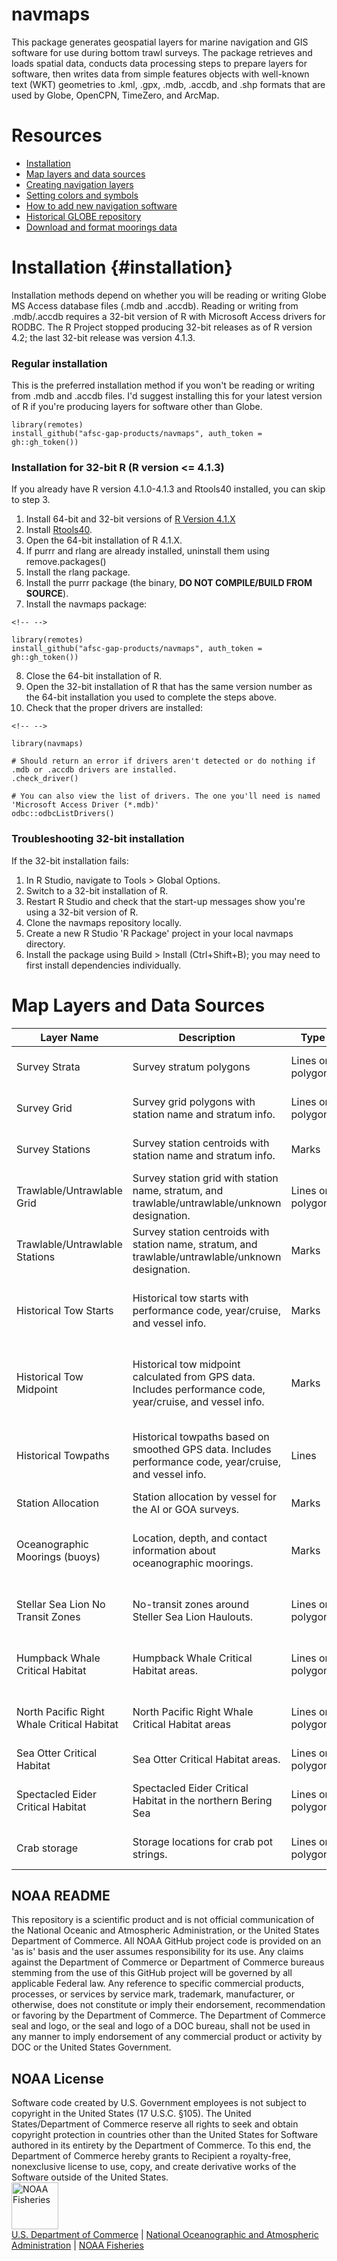 # navmaps

This package generates geospatial layers for marine navigation and GIS software for use during bottom trawl surveys. The package retrieves and loads spatial data, conducts data processing steps to prepare layers for software, then writes data from simple features objects with well-known text (WKT) geometries to .kml, .gpx, .mdb, .accdb, and .shp formats that are used by Globe, OpenCPN, TimeZero, and ArcMap.

# Resources

-   [Installation](#installation)
-   [Map layers and data sources](#data-sources)
-   [Creating navigation layers](./doc/make_navigation_files.md)
-   [Setting colors and symbols](./doc/colors_symbols.md)
-   [How to add new navigation software](./doc/howto_add_new_file_formats.md)
-   [Historical GLOBE repository](https://github.com/afsc-gap-products/Globe)
-   [Download and format moorings data](./doc/import_lnm_moorings_data.md)

# Installation {#installation}

Installation methods depend on whether you will be reading or writing Globe MS Access database files (.mdb and .accdb). Reading or writing from .mdb/.accdb requires a 32-bit version of R with Microsoft Access drivers for RODBC. The R Project stopped producing 32-bit releases as of R version 4.2; the last 32-bit release was version 4.1.3.

### Regular installation

This is the preferred installation method if you won't be reading or writing from .mdb and .accdb files. I'd suggest installing this for your latest version of R if you're producing layers for software other than Globe.

    library(remotes)
    install_github("afsc-gap-products/navmaps", auth_token = gh::gh_token())

### Installation for 32-bit R (R version \<= 4.1.3)

If you already have R version 4.1.0-4.1.3 and Rtools40 installed, you can skip to step 3.

1.  Install 64-bit and 32-bit versions of [R Version 4.1.X](https://cran.r-project.org/bin/windows/base/old/4.1.3/)
2.  Install [Rtools40](https://cran.r-project.org/bin/windows/Rtools/rtools40.html).
3.  Open the 64-bit installation of R 4.1.X.
4.  If purrr and rlang are already installed, uninstall them using remove.packages()
5.  Install the rlang package.
6.  Install the purrr package (the binary, **DO NOT COMPILE/BUILD FROM SOURCE**).
7.  Install the navmaps package:

```{=html}
<!-- -->
```
    library(remotes)
    install_github("afsc-gap-products/navmaps", auth_token = gh::gh_token())

8.  Close the 64-bit installation of R.
9.  Open the 32-bit installation of R that has the same version number as the 64-bit installation you used to complete the steps above.
10. Check that the proper drivers are installed:

```{=html}
<!-- -->
```
    library(navmaps)

    # Should return an error if drivers aren't detected or do nothing if .mdb or .accdb drivers are installed.
    .check_driver()

    # You can also view the list of drivers. The one you'll need is named 'Microsoft Access Driver (*.mdb)'
    odbc::odbcListDrivers()

### Troubleshooting 32-bit installation

If the 32-bit installation fails:

1.  In R Studio, navigate to Tools \> Global Options.
2.  Switch to a 32-bit installation of R.
3.  Restart R Studio and check that the start-up messages show you're using a 32-bit version of R.
4.  Clone the navmaps repository locally.
5.  Create a new R Studio 'R Package' project in your local navmaps directory.
6.  Install the package using Build \> Install (Ctrl+Shift+B); you may need to first install dependencies individually.

# Map Layers and Data Sources

| Layer Name                                       | Description                                                                                                | Type                                       | Regions           | Sources                                                                                                                     | Update |
|------------|------------|------------|------------|------------|------------|
| Survey Strata                              | Survey stratum polygons                                                                                    | Lines or polygons                          | EBS, NBS, AI, GOA | [akgfmaps](https://github.com/afsc-gap-products/akgfmaps) package  |  See [akgfmaps releases](https://github.com/afsc-gap-products/akgfmaps/releases) |
| Survey Grid                                | Survey grid polygons with station name and stratum info.                                                    | Lines or polygons                          | EBS, NBS          | [akgfmaps](https://github.com/afsc-gap-products/akgfmaps) package                                                                                                          | See [akgfmaps releases](https://github.com/afsc-gap-products/akgfmaps/releases) |
| Survey Stations                            | Survey station centroids with station name and stratum info.                                                | Marks                                      | EBS, NBS          | [akgfmaps](https://github.com/afsc-gap-products/akgfmaps) package                                                                                                          | See [akgfmaps releases](https://github.com/afsc-gap-products/akgfmaps/releases) |
| Trawlable/Untrawlable Grid                 | Survey station grid with station name, stratum, and trawlable/untrawlable/unknown designation.             | Lines or polygons                          | AI, GOA           | [akgfmaps](https://github.com/afsc-gap-products/akgfmaps) and GOA/AI station tables                                                                                  | Annual            |
| Trawlable/Untrawlable Stations             | Survey station centroids with station name, stratum, and trawlable/untrawlable/unknown designation.  | Marks | AI, GOA | [akgfmaps](https://github.com/afsc-gap-products/akgfmaps) package, GOA/AI station tables | Annual  |                                                                                                                             |                   |
| Historical Tow Starts                      | Historical tow starts with performance code, year/cruise, and vessel info.                                 | Marks                                      | EBS, NBS, AI, GOA | race_base_data.hauls, race_data.events, race_data.surveys, race_data.survey_definitions, racebase.performace                | Annual            |
| Historical Tow Midpoint                    | Historical tow midpoint calculated from GPS data. Includes performance code, year/cruise, and vessel info. | Marks                                      | AI, GOA           | race_data.hauls, race_data.cruises, race_data.events, race_data.surveys, race_data.survey_definitions, racebase.performance | Annual            |
| Historical Towpaths                        | Historical towpaths based on smoothed GPS data. Includes performance code, year/cruise, and vessel info.   | Lines                                      | EBS, NBS, AI, GOA | race_data.cruises, race_data.hauls, race_data.position_headers, race_data.positions, race_data.datum_codes                  |                   | Annual |
| Station Allocation                         | Station allocation by vessel for the AI or GOA surveys.                                                    | Marks                                      | AI, GOA           | [StationAllocationAIGOA](https://github.com/afsc-gap-products/StationAllocationAIGOA) | Annual  |
| Oceanographic Moorings (buoys)             |  Location, depth, and contact information about oceanographic moorings. |  Marks | EBS/NBS, AI, GOA  |  USCG. See [Download and format moorings data](./doc/import_lnm_moorings_data.md) | Annual (last update: April 1, 2023) |
| Stellar Sea Lion No Transit Zones | No-transit zones around Steller Sea Lion Haulouts. | Lines or polygons | EBS, AI, GOA | AFSC Permits Coordinator | Last update: April 2022 | 
| Humpback Whale Critical Habitat            | Humpback Whale Critical Habitat areas.  | Lines or polygons  | EBS, AI, GOA | NOAA Fisheries. [Link](https://www.fisheries.noaa.gov/resource/map/humpback-whale-critical-habitat-maps-and-gis-data)   | Last update: March 23,2023 |
| North Pacific Right Whale Critical Habitat | North Pacific Right Whale Critical Habitat areas | Lines or polygons | EBS/NBS, AI, GOA  | NOAA Fisheries. [Link](https://www.fisheries.noaa.gov/resource/map/north-pacific-right-whale-critical-habitat-map-and-gis-data) | Last update: April 2022 |
| Sea Otter Critical Habitat | Sea Otter Critical Habitat areas.  | Lines or polygons  | EBS/NBS, AI, GOA  | USFWS. [Link](https://ecos.fws.gov/ecp/species/2884) |  |
| Spectacled Eider Critical Habitat          | Spectacled Eider Critical Habitat in the northern Bering Sea | Lines or polygons | EBS/NBS | USFWS. [Link](https://ecos.fws.gov/ecp/species/762) | Last update: April 2, 2023 |
| Crab storage                               | Storage locations for crab pot strings. |  Lines or polygons | AI, GOA | @MarkZimmermann-NOAA. Provided by individual vessels.  | Annual |

## NOAA README

This repository is a scientific product and is not official communication of the National Oceanic and Atmospheric Administration, or the United States Department of Commerce. All NOAA GitHub project code is provided on an 'as is' basis and the user assumes responsibility for its use. Any claims against the Department of Commerce or Department of Commerce bureaus stemming from the use of this GitHub project will be governed by all applicable Federal law. Any reference to specific commercial products, processes, or services by service mark, trademark, manufacturer, or otherwise, does not constitute or imply their endorsement, recommendation or favoring by the Department of Commerce. The Department of Commerce seal and logo, or the seal and logo of a DOC bureau, shall not be used in any manner to imply endorsement of any commercial product or activity by DOC or the United States Government.

## NOAA License

Software code created by U.S. Government employees is not subject to copyright in the United States (17 U.S.C. §105). The United States/Department of Commerce reserve all rights to seek and obtain copyright protection in countries other than the United States for Software authored in its entirety by the Department of Commerce. To this end, the Department of Commerce hereby grants to Recipient a royalty-free, nonexclusive license to use, copy, and create derivative works of the Software outside of the United States. <br> <img src="https://raw.githubusercontent.com/nmfs-general-modeling-tools/nmfspalette/main/man/figures/noaa-fisheries-rgb-2line-horizontal-small.png" alt="NOAA Fisheries" height="75"/> <br> [U.S. Department of Commerce](https://www.commerce.gov/) \| [National Oceanographic and Atmospheric Administration](https://www.noaa.gov) \| [NOAA Fisheries](https://www.fisheries.noaa.gov/)
